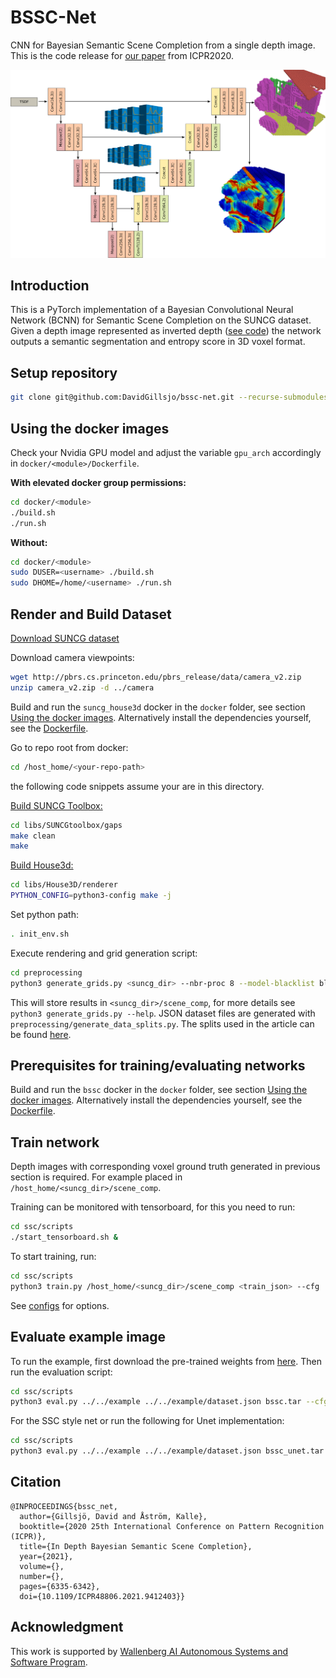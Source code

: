 # BSSC-Net
CNN for Bayesian Semantic Scene Completion from a single depth image.
This is the code release for [our paper](https://ieeexplore.ieee.org/document/9412403)
from ICPR2020.

![Image of BSSC-Net](./image/network.png)

## Introduction
This is a PyTorch implementation of a Bayesian Convolutional Neural Network (BCNN)
for Semantic Scene Completion on the SUNCG dataset.
Given a depth image represented as inverted depth ([see code](ssc/data/loader.py))
the network outputs a semantic segmentation and entropy score in 3D voxel format.

## Setup repository
```bash
git clone git@github.com:DavidGillsjo/bssc-net.git --recurse-submodules -j8
```

## Using the docker images
Check your Nvidia GPU model and adjust the variable `gpu_arch` accordingly in `docker/<module>/Dockerfile`.

**With elevated docker group permissions:**
```bash
cd docker/<module>
./build.sh
./run.sh
```

**Without:**
```bash
cd docker/<module>
sudo DUSER=<username> ./build.sh
sudo DHOME=/home/<username> ./run.sh
```

## Render and Build Dataset
[Download SUNCG dataset](https://sscnet.cs.princeton.edu/)

Download camera viewpoints:
```bash
wget http://pbrs.cs.princeton.edu/pbrs_release/data/camera_v2.zip
unzip camera_v2.zip -d ../camera
```

Build and run the `suncg_house3d` docker in the `docker` folder, see section [Using the docker images](#using-the-docker-images).
Alternatively install the dependencies yourself, see the [Dockerfile](docker/suncg_house3d/Dockerfile).

Go to repo root from docker:
```bash
cd /host_home/<your-repo-path>
```
the following code snippets assume your are in this directory.

[Build SUNCG Toolbox:](libs/SUNCGtoolbox/README.md)
```bash
cd libs/SUNCGtoolbox/gaps
make clean
make
```

[Build House3d:](libs/House3D/renderer/README.md)
```bash
cd libs/House3D/renderer
PYTHON_CONFIG=python3-config make -j
```

Set python path:
```bash
. init_env.sh
```

Execute rendering and grid generation script:
```bash
cd preprocessing
python3 generate_grids.py <suncg_dir> --nbr-proc 8 --model-blacklist blacklists/default.yaml --datasets <data_split_dir>/*mini.json
```
This will store results in `<suncg_dir>/scene_comp`, for more details see `python3 generate_grids.py --help`.
JSON dataset files are generated with `preprocessing/generate_data_splits.py`.
The splits used in the article can be found [here](https://lu.box.com/s/1gn7vruw33mhx8gh1blx8sgno6xxtsvv).

## Prerequisites for training/evaluating networks
Build and run the `bssc` docker in the `docker` folder, see section [Using the docker images](#using-the-docker-images).
Alternatively install the dependencies yourself, see the [Dockerfile](docker/bssc/Dockerfile).

## Train network
Depth images with corresponding voxel ground truth generated in previous section is required. For example placed in `/host_home/<suncg_dir>/scene_comp`.

Training can be monitored with tensorboard, for this you need to run:
```bash
cd ssc/scripts
./start_tensorboard.sh &
```

To start training, run:
```bash
cd ssc/scripts
python3 train.py /host_home/<suncg_dir>/scene_comp <train_json> --cfg ../cfg/train_bayesian.yaml --val <val_json>
```
See [configs](ssc/cfg) for options.

## Evaluate example image
To run the example, first download the pre-trained weights from [here](https://lu.box.com/s/kn9ug8fz7ox46zolrlrvnekvg4k1jxst).
Then run the evaluation script:
```bash
cd ssc/scripts
python3 eval.py ../../example ../../example/dataset.json bssc.tar --cfg ../cfg/eval_bayesian.yaml --result-dir <my_result_path>
```
For the SSC style net or run the following for Unet implementation:
```bash
cd ssc/scripts
python3 eval.py ../../example ../../example/dataset.json bssc_unet.tar --cfg ../cfg/eval_bayesian_unet.yaml --result-dir <my_result_path>
```

## Citation
```
@INPROCEEDINGS{bssc_net,
  author={Gillsjö, David and Åström, Kalle},
  booktitle={2020 25th International Conference on Pattern Recognition (ICPR)}, 
  title={In Depth Bayesian Semantic Scene Completion}, 
  year={2021},
  volume={},
  number={},
  pages={6335-6342},
  doi={10.1109/ICPR48806.2021.9412403}}
```

## Acknowledgment
This work is supported by [Wallenberg AI Autonomous Systems and Software Program](https://wasp-sweden.org/).
